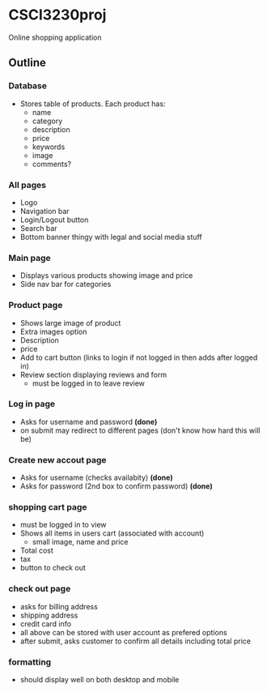 # CSCI3230proj

Online shopping application

## Outline
### Database
- Stores table of products. Each product has:
  - name
  - category
  - description
  - price
  - keywords
  - image
  - comments?
  
### All pages
- Logo
- Navigation bar
- Login/Logout button
- Search bar
- Bottom banner thingy with legal and social media stuff
 
### Main page
- Displays various products showing image and price
- Side nav bar for categories

### Product page
- Shows large image of product
- Extra images option
- Description
- price
- Add to cart button (links to login if not logged in then adds after logged in)
- Review section displaying reviews and form
  - must be logged in to leave review
  
### Log in page
- Asks for username and password **(done)**
- on submit may redirect to different pages (don't know how hard this will be)

### Create new accout page
- Asks for username (checks availabity) **(done)**
- Asks for password (2nd box to confirm password) **(done)**

### shopping cart page
- must be logged in to view
- Shows all items in users cart (associated with account)
  - small image, name and price
- Total cost
- tax
- button to check out

### check out page
- asks for billing address
- shipping address
- credit card info
- all above can be stored with user account as prefered options
- after submit, asks customer to confirm all details including total price

### formatting
- should display well on both desktop and mobile
